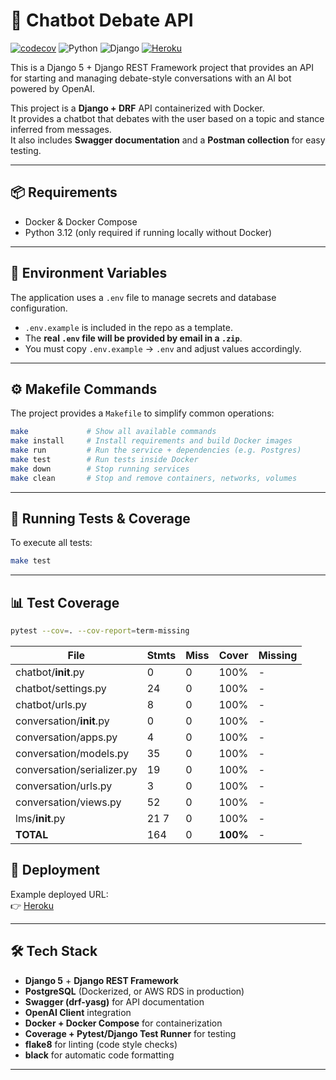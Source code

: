# 🤖 Chatbot Debate API  

[![codecov](https://codecov.io/gh/vherver/chatbot/branch/main/graph/badge.svg)](https://codecov.io/gh/TU_USUARIO/TU_REPO)
![Python](https://img.shields.io/badge/python-3.12-blue.svg)
![Django](https://img.shields.io/badge/django-5.0-green.svg)
[![Heroku](https://img.shields.io/badge/deployed-Heroku-7056bf.svg)](https://chatbot-herver-4232679316c7.herokuapp.com/)

This is a Django 5 + Django REST Framework project that provides an API for starting and managing debate-style conversations with an AI bot powered by OpenAI.


This project is a **Django + DRF** API containerized with Docker.  
It provides a chatbot that debates with the user based on a topic and stance inferred from messages.  
It also includes **Swagger documentation** and a **Postman collection** for easy testing.

---

## 📦 Requirements
- Docker & Docker Compose  
- Python 3.12 (only required if running locally without Docker)  

---

## 🔑 Environment Variables

The application uses a `.env` file to manage secrets and database configuration.  

- `.env.example` is included in the repo as a template.  
- The **real `.env` file will be provided by email in a `.zip`**.  
- You must copy `.env.example` → `.env` and adjust values accordingly.  

---

## ⚙️ Makefile Commands

The project provides a `Makefile` to simplify common operations:

```bash
make             # Show all available commands
make install     # Install requirements and build Docker images
make run         # Run the service + dependencies (e.g. Postgres)
make test        # Run tests inside Docker
make down        # Stop running services
make clean       # Stop and remove containers, networks, volumes
```

---
## 🧪 Running Tests & Coverage

To execute all tests:

```bash
make test
```

---
## 📊 Test Coverage

```bash
pytest --cov=. --cov-report=term-missing
```

| File                         | Stmts | Miss | Cover | Missing |
|------------------------------|-------|------|-------|---------|
| chatbot/__init__.py          | 0     | 0    | 100%  | -       |
| chatbot/settings.py          | 24    | 0    | 100%  | -       |
| chatbot/urls.py              | 8     | 0    | 100%  | -       |
| conversation/__init__.py     | 0     | 0    | 100%  | -       |
| conversation/apps.py         | 4     | 0    | 100%  | -       |
| conversation/models.py       | 35    | 0    | 100%  | -       |
| conversation/serializer.py   | 19    | 0    | 100%  | -       |
| conversation/urls.py         | 3     | 0    | 100%  | -       |
| conversation/views.py        | 52    | 0    | 100%  | -       |
| lms/__init__.py              | 21 7  | 0    | 100%  | -       |
| **TOTAL**                    | 164   | 0    | **100%** | -   |

## 🚀 Deployment

Example deployed URL:  
👉 [Heroku](https://chatbot-herver-4232679316c7.herokuapp.com/)

---

## 🛠️ Tech Stack
- **Django 5** + **Django REST Framework**  
- **PostgreSQL** (Dockerized, or AWS RDS in production)  
- **Swagger (drf-yasg)** for API documentation  
- **OpenAI Client** integration  
- **Docker + Docker Compose** for containerization  
- **Coverage + Pytest/Django Test Runner** for testing
- **flake8** for linting (code style checks)  
- **black** for automatic code formatting  
---

